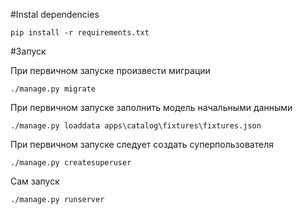 #Instal dependencies

```
pip install -r requirements.txt

```

#Запуск

При первичном запуске произвести миграции

```
./manage.py migrate
```

При первичном запуске заполнить модель начальными данными

```
./manage.py loaddata apps\catalog\fixtures\fixtures.json
```

При первичном запуске следует создать суперпользователя

```
./manage.py createsuperuser
```

Сам запуск

```
./manage.py runserver
```
